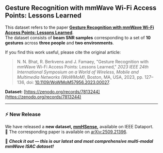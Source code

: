 ## Gesture Recognition with mmWave Wi-Fi Access Points: Lessons Learned

This dataset refers to the paper [**Gesture Recognition with mmWave Wi-Fi Access Points: Lessons Learned**](https://ieeexplore.ieee.org/document/10195292).  
The dataset consists of **beam SNR samples** corresponding to a set of **10 gestures** across **three people** and **two environments**.

If you find this work useful, please cite the original article:

> N. N. Bhat, R. Berkvens and J. Famaey, "Gesture Recognition with mmWave Wi-Fi Access Points: Lessons Learned," *2023 IEEE 24th International Symposium on a World of Wireless, Mobile and Multimedia Networks (WoWMoM)*, Boston, MA, USA, 2023, pp. 127–136, doi: [10.1109/WoWMoM57956.2023.00027](https://doi.org/10.1109/WoWMoM57956.2023.00027).


**Dataset:** [https://zenodo.org/records/7813244](https://zenodo.org/records/7813244)

---

### ⚡ **New Release**

We have released a **new dataset, [mmHSense](https://ieee-dataport.org/documents/mmhsense-multi-modal-and-distributed-mmwave-isac-datasets-human-sensing),** available on IEEE Dataport.  
📄 The corresponding paper is available on [arXiv:2509.21396](https://arxiv.org/abs/2509.21396).

🚀 **_Check it out — this is our latest and most comprehensive multi-modal mmWave ISAC dataset!_**

